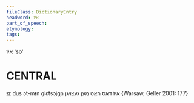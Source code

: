 ```yaml
---
fileClass: DictionaryEntry
headword: איז
part_of_speech: 
etymology: 
tags: 
---
```

איז
'so'

CENTRAL
========

ᵻz dus ɔt-mᵻn giɛtsɔjgɲ איז דאָס האָט מען געצויגן {Warsaw, Geller 2001: 177}